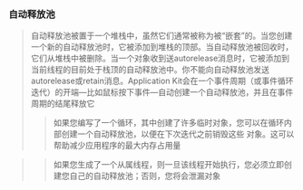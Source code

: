 ### 自动释放池
>自动释放池被置于一个堆栈中，虽然它们通常被称为被“嵌套”的。当您创建一个新的自动释放池时，它被添加到堆栈的顶部。当自动释放池被回收时，它们从堆栈中被删除。当一个对象收到送autorelease消息时，它被添加到当前线程的目前处于栈顶的自动释放池中。你不能向自动释放池发送autorelease或retain消息。Application Kit会在一个事件周期（或事件循环迭代）的开端—比如鼠标按下事件—自动创建一个自动释放池，并且在事件周期的结尾释放它
>>如果您编写了一个循环，其中创建了许多临时对象，您可以在循环内部创建一个自动释放池，以便在下次迭代之前销毁这些
对象。这可以帮助减少应用程序的最大内存占用量

>>如果您生成了一个从属线程，则一旦该线程开始执行，您必须立即创建您自己的自动释放池；否则，您将会泄漏对象